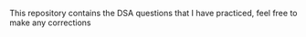 This repository contains the DSA questions that I have practiced,
feel free to make any corrections
